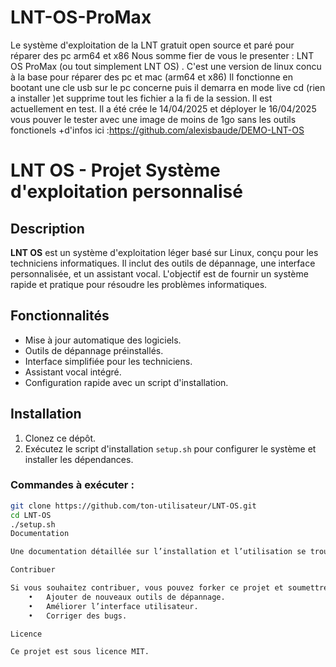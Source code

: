 # LNT-OS-ProMax
Le système d'exploitation de la LNT gratuit open source et paré pour réparer des pc arm64 et x86
Nous somme fier de vous le presenter : LNT OS ProMax (ou tout simplement LNT OS) .
C'est une version de linux concu à la base pour réparer des pc et mac (arm64 et x86)
Il fonctionne en bootant une cle usb sur le pc concerne puis il demarra en mode live cd (rien a installer )et supprime tout les fichier a la fi de la session.
Il est actuellement en test.
Il a été crée le 14/04/2025 et déployer le 16/04/2025
vous pouver le tester avec une image de moins de 1go sans les outils fonctionels +d'infos ici :https://github.com/alexisbaude/DEMO-LNT-OS

# LNT OS - Projet Système d'exploitation personnalisé

## Description
**LNT OS** est un système d'exploitation léger basé sur Linux, conçu pour les techniciens informatiques. Il inclut des outils de dépannage, une interface personnalisée, et un assistant vocal. L'objectif est de fournir un système rapide et pratique pour résoudre les problèmes informatiques.

## Fonctionnalités
- Mise à jour automatique des logiciels.
- Outils de dépannage préinstallés.
- Interface simplifiée pour les techniciens.
- Assistant vocal intégré.
- Configuration rapide avec un script d'installation.

## Installation

1. Clonez ce dépôt.
2. Exécutez le script d'installation `setup.sh` pour configurer le système et installer les dépendances.

### Commandes à exécuter :
```bash
git clone https://github.com/ton-utilisateur/LNT-OS.git
cd LNT-OS
./setup.sh
Documentation

Une documentation détaillée sur l’installation et l’utilisation se trouve dans le dossier docs/.

Contribuer

Si vous souhaitez contribuer, vous pouvez forker ce projet et soumettre une pull request. Voici quelques pistes pour contribuer :
	•	Ajouter de nouveaux outils de dépannage.
	•	Améliorer l’interface utilisateur.
	•	Corriger des bugs.

Licence

Ce projet est sous licence MIT.
